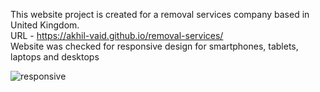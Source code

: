 This website project is created for a removal services company based in United Kingdom.  
URL - https://akhil-vaid.github.io/removal-services/  
Website was checked for responsive design for smartphones, tablets, laptops and desktops

![responsive](https://github.com/akhil-vaid/removal-services/assets/161016491/5639f6b4-8110-4f26-9d5f-ff6272d02563)

